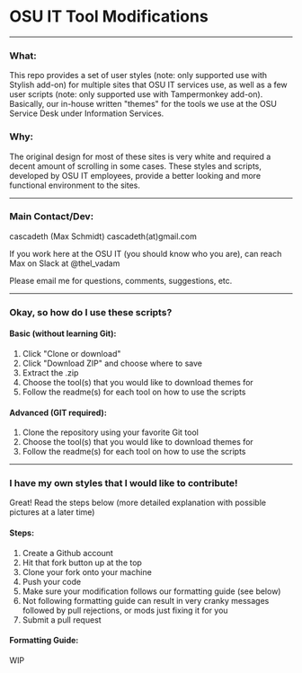 # OSU IT Tool Modifications

***


### What:
This repo provides a set of user styles (note: only supported use with Stylish add-on) for multiple sites
that OSU IT services use, as well as a few user scripts (note: only supported use with Tampermonkey add-on).
Basically, our in-house written "themes" for the tools we use at
the OSU Service Desk under Information Services.

### Why:
The original design for most of these sites is very white and
required a decent amount of scrolling in some cases.  These 
styles and scripts, developed by OSU IT employees, provide 
a better looking and more functional environment to the sites.


***


### Main Contact/Dev: 

cascadeth (Max Schmidt)  cascadeth(at)gmail.com

If you work here at the OSU IT (you should know who you are), can reach Max on Slack at @thel_vadam

Please email me for questions, comments, suggestions, etc.


***


### Okay, so how do I use these scripts?
#### Basic (without learning Git):
1. Click "Clone or download" 
2. Click "Download ZIP" and choose where to save 
3. Extract the .zip 
4. Choose the tool(s) that you would like to download themes for 
5. Follow the readme(s) for each tool on how to use the scripts 

#### Advanced (GIT required):
1. Clone the repository using your favorite Git tool 
2. Choose the tool(s) that you would like to download themes for 
3. Follow the readme(s) for each tool on how to use the scripts 


***

### I have my own styles that I would like to contribute!
Great!  Read the steps below (more detailed explanation with possible pictures at a later time)

#### Steps:
1. Create a Github account 
2. Hit that fork button up at the top 
3. Clone your fork onto your machine 
4. Push your code 
5. Make sure your modification follows our formatting guide (see below) 
  1. Not following formatting guide can result in very cranky messages followed by pull rejections, or mods just fixing it for you 
6. Submit a pull request 

#### Formatting Guide:
WIP